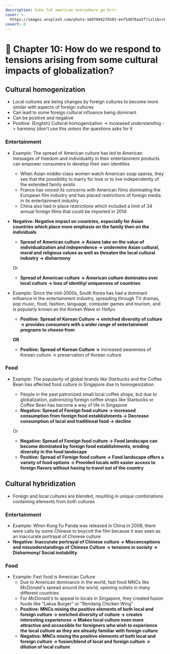 ```yaml
---
description: haha fat american everywhere go brrr
cover: >-
  https://images.unsplash.com/photo-1607604276583-eef5d076aa5f?ixlib=rb-1.2.1&ixid=MnwxMjA3fDB8MHxwaG90by1wYWdlfHx8fGVufDB8fHx8
coverY: 0
---
```


# 🏮 Chapter 10: How do we respond to tensions arising from some cultural impacts of globalization?

## Cultural homogenization

* Local cultures are being changes by foreign cultures to become more similar with aspects of foreign cultures
* Can lead to some foreign cultural influence being dominant
* Can be positive and negative
* Positive: (English) Cultural homogenization -> increased understanding -> harmony (don't use this unless the questions asks for it

### Entertainment

* Example: The spread of American culture has led to American messages of freedom and individuality in their entertainment products can empower consumers to develop their own identities
  * When Asian middle-class women watch American soap operas, they see that the possibility to marry for love or to live independently of the extended family exists
  * France has voiced its concerns with American films dominating the European film industry and has placed restrictions of foreign media in its entertainment industry
  * China also had in place restrictions which included a limit of 34 annual foreign films that could be imported in 2014
*   **Negative: Negative impact on countries, especially for Asian countries which place more emphasis on the family then on the individuals**

    * **Spread of American culture -> Asians take on the value of individualization and independence -> undermine Asian cultural, moral and religious values as well as threaten the local cultural industry -> disharmony**

    Or

    * **Spread of American culture -> American culture dominates over local culture -> loss of identity/ uniqueness of countries**
*   Example: Since the mid-2000s, South Korea has had a dominant influence in the entertainment industry, spreading through TV dramas, pop music, food, fashion, language, computer games and tourism, and is popularly known as the Korean Wave or _Hallyu_

    * **Positive: Spread of Korean Culture -> enriched diversity of culture -> provides consumers with a wider range of entertainment programs to choose from**

    **OR**

    * **Positive: Spread of Korean Culture ->** increased awareness of Korean culture -> preservation of Korean culture

### Food

*   Example: The popularity of global brands like Starbucks and the Coffee Bean has affected food culture in Singapore due to homogenization

    * People in the past patronized small local coffee shops, but due to globalization, patronizing foreign coffee shops like Starbucks or Coffee Bean has become a way of life in Singapore
    * **Negative: Spread of Foreign food culture -> increased consumption from foreign food establishments -> Decrease consumption of local and traditional food -> decline**

    Or

    * **Negative: Spread of Foreign food culture -> Food landscape can become dominated by foreign food establishments, eroding diversity in the food landscape**
    * **Positive: Spread of Foreign food culture -> Food landscape offers a variety of food options -> Provided locals with easier access to foreign flavors without having to travel out of the country**

## Cultural hybridization

* Foreign and local cultures are blended, resulting in unique combinations containing elements from both cultures

### Entertainment

* Example: When Kung Fu Panda was released in China in 2008, there were calls by some Chinese to boycott the film because it was seen as an inaccurate portrayal of Chinese culture
* **Negative: Inaccurate portrayal of Chinese culture -> Misconceptions and misunderstandings of Chinese Culture -> tensions in society -> Disharmony/ Social instability**

### **Food**

* Example: Fast food is American Culture
  * Due to American dominance in the world, fast food MNCs like McDonald's spread around the world, opening outlets in many different countries
  * For McDonald's to appeal to locals in Singapore, they created fusion foods like "Laksa Burger" or "Rendang Chicken Wing"
  * **Positive: MNCs mixing the positive elements of both local and foreign culture -> enriched diversity of culture -> creates interesting experiences -> Makes local culture even more attractive and accessible for foreigners who wish to experience the local culture as they are already familiar with foreign culture**
  * **Negative: MNCs mixing the positive elements of both local and foreign culture -> fusion/blend of local and foreign culture -> dilution of local culture**
